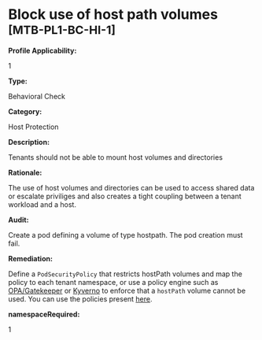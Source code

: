 # Block use of host path volumes <small>[MTB-PL1-BC-HI-1] </small>

**Profile Applicability:**

1

**Type:**

Behavioral Check

**Category:**

Host Protection

**Description:**

Tenants should not be able to mount host volumes and directories

**Rationale:**

The use of host volumes and directories can be used to access shared data or escalate priviliges and also creates a tight coupling between a tenant workload and a host.

**Audit:**

Create a pod defining a volume of type hostpath. The pod creation must fail.

**Remediation:**

Define a `PodSecurityPolicy` that restricts hostPath volumes and map the policy to each tenant namespace, or use a policy engine such as [OPA/Gatekeeper](https://github.com/open-policy-agent/gatekeeper) or [Kyverno](https://kyverno.io) to enforce that a `hostPath` volume cannot be used. You can use the policies present [here](https://github.com/kubernetes-sigs/multi-tenancy/tree/master/benchmarks/kubectl-mtb/test/policies).


**namespaceRequired:** 

1

